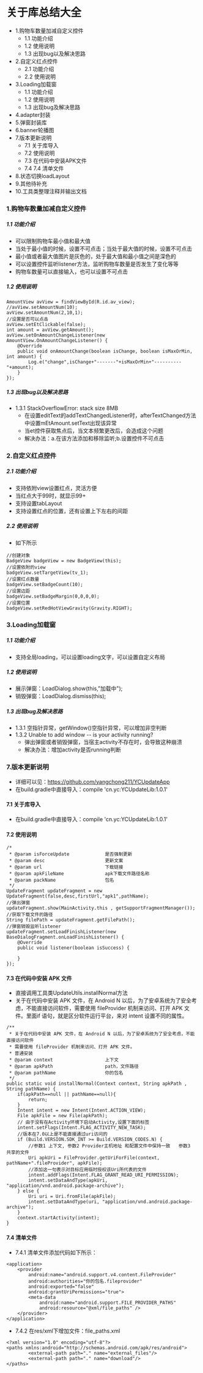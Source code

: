 # 关于库总结大全
- 1.购物车数量加减自定义控件
    * 1.1 功能介绍
    * 1.2 使用说明
    * 1.3 出现bug以及解决思路
- 2.自定义红点控件
    * 2.1 功能介绍
    * 2.2 使用说明
- 3.Loading加载窗
    * 1.1 功能介绍
    * 1.2 使用说明
    * 1.3 出现bug及解决思路
- 4.adapter封装
- 5.弹窗封装库
- 6.banner轮播图
- 7.版本更新说明
    * 7.1 关于库导入
    * 7.2 使用说明
    * 7.3 在代码中安装APK文件
    * 7.4 7.4 清单文件
- 8.状态切换loadLayout
- 9.其他待补充
- 10.工具类整理注释并输出文档




### 1.购物车数量加减自定义控件
##### 1.1 功能介绍
- 可以限制购物车最小值和最大值
- 当处于最小值的时候，设置不可点击；当处于最大值的时候，设置不可点击
- 最小值或者最大值图片是灰色的，处于最大值和最小值之间是深色的
- 可以设置控件监听listener方法，监听购物车数量是否发生了变化等等
- 购物车数量可以直接输入，也可以设置不可点击

##### 1.2 使用说明

```
AmountView avView = findViewById(R.id.av_view);
//avView.setAmountNum(10);
avView.setAmountNum(2,10,1);
//设置是否可以点击
avView.setEtClickable(false);
int amount = avView.getAmount();
avView.setOnAmountChangeListener(new AmountView.OnAmountChangeListener() {
    @Override
    public void onAmountChange(boolean isChange, boolean isMaxOrMin, int amount) {
        Log.e("change",isChange+"-------"+isMaxOrMin+"----------"+amount);
    }
});
```

##### 1.3 出现bug以及解决思路
- 1.3.1 StackOverflowError: stack size 8MB
    * 在设置editText的addTextChangedListener时，afterTextChanged方法中设置mEtAmount.setText出现该异常
    * 当et控件获取焦点后，当文本频繁更改后，会造成这个问题
    * 解决办法：a.在该方法添加和移除监听;b.设置控件不可点击


### 2.自定义红点控件
##### 2.1 功能介绍
- 支持依附view设置红点，灵活方便
- 当红点大于99时，就显示99+
- 支持设置tabLayout
- 支持设置红点的位置，还有设置上下左右的间距


##### 2.2 使用说明
- 如下所示
```
//创建对象
BadgeView badgeView = new BadgeView(this);
//设置依附的view
badgeView.setTargetView(tv_1);
//设置红点数量
badgeView.setBadgeCount(10);
//设置边距
badgeView.setBadgeMargin(0,0,0,0);
//设置位置
badgeView.setRedHotViewGravity(Gravity.RIGHT);
```

### 3.Loading加载窗
##### 1.1 功能介绍
- 支持全局loading，可以设置loading文字，可以设置自定义布局



##### 1.2 使用说明
- 展示弹窗：LoadDialog.show(this,"加载中");
- 销毁弹窗：LoadDialog.dismiss(this);


##### 1.3 出现bug及解决思路
- 1.3.1 空指针异常，getWindow()空指针异常，可以增加非空判断
- 1.3.2 Unable to add window --  is your activity running?
    * 弹出弹窗或者销毁弹窗，当宿主activity不存在时，会导致这种崩溃
    * 解决办法：增加activity是否running判断

### 7.版本更新说明
- 详细可以见：https://github.com/yangchong211/YCUpdateApp
- 在build.gradle中直接导入：compile 'cn.yc:YCUpdateLib:1.0.1'

#### 7.1 关于库导入
- 在build.gradle中直接导入：compile 'cn.yc:YCUpdateLib:1.0.1'

#### 7.2 使用说明

```
/*
 * @param isForceUpdate             是否强制更新
 * @param desc                      更新文案
 * @param url                       下载链接
 * @param apkFileName               apk下载文件路径名称
 * @param packName                  包名
 */
UpdateFragment updateFragment = new UpdateFragment(false,desc,firstUrl,"apk1",pathName);
//弹出弹窗
updateFragment.show(MainActivity.this , getSupportFragmentManager());
//获取下载文件的路径
String filePath = updateFragment.getFilePath();
//弹窗销毁监听listener
updateFragment.setLoadFinishListener(new BaseDialogFragment.onLoadFinishListener() {
    @Override
    public void listener(boolean isSuccess) {

    }
});
```

#### 7.3 在代码中安装 APK 文件
- 直接调用工具类UpdateUtils.installNormal方法
- 关于在代码中安装 APK 文件，在 Android N 以后，为了安卓系统为了安全考虑，不能直接访问软件，需要使用 fileProvider 机制来访问、打开 APK 文件。里面if 语句，就是区分软件运行平台，来对 intent 设置不同的属性。

```
/**
 * 关于在代码中安装 APK 文件，在 Android N 以后，为了安卓系统为了安全考虑，不能直接访问软件
 * 需要使用 fileProvider 机制来访问、打开 APK 文件。
 * 普通安装
 * @param context                   上下文
 * @param apkPath                   path，文件路径
 * @param pathName                  你的包名
 */
public static void installNormal(Context context, String apkPath , String pathName) {
    if(apkPath==null || pathName==null){
        return;
    }
    Intent intent = new Intent(Intent.ACTION_VIEW);
    File apkFile = new File(apkPath);
    // 由于没有在Activity环境下启动Activity,设置下面的标签
    intent.setFlags(Intent.FLAG_ACTIVITY_NEW_TASK);
    //版本在7.0以上是不能直接通过uri访问的
    if (Build.VERSION.SDK_INT >= Build.VERSION_CODES.N) {
        //参数1 上下文, 参数2 Provider主机地址 和配置文件中保持一致   参数3  共享的文件
        Uri apkUri = FileProvider.getUriForFile(context, pathName+".fileProvider", apkFile);
        //添加这一句表示对目标应用临时授权该Uri所代表的文件
        intent.addFlags(Intent.FLAG_GRANT_READ_URI_PERMISSION);
        intent.setDataAndType(apkUri, "application/vnd.android.package-archive");
    } else {
        Uri uri = Uri.fromFile(apkFile);
        intent.setDataAndType(uri, "application/vnd.android.package-archive");
    }
    context.startActivity(intent);
}
```

#### 7.4 清单文件
- 7.4.1 清单文件添加代码如下所示：

```
<application>
    <provider
        android:name="android.support.v4.content.FileProvider"
        android:authorities="你的包名.fileprovider"
        android:exported="false"
        android:grantUriPermissions="true">
        <meta-data
            android:name="android.support.FILE_PROVIDER_PATHS"
            android:resource="@xml/file_paths" />
    </provider>
</application>    
```

- 7.4.2 在res/xml下增加文件：file_paths.xml

```
<?xml version="1.0" encoding="utf-8"?>
<paths xmlns:android="http://schemas.android.com/apk/res/android">
        <external-path path="." name="external_files"/>
        <external-path path="." name="download"/>
</paths>
```




